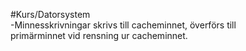 #Kurs/Datorsystem   
-Minnesskrivningar skrivs till cacheminnet, överförs till  
primärminnet vid rensning ur cacheminnet.